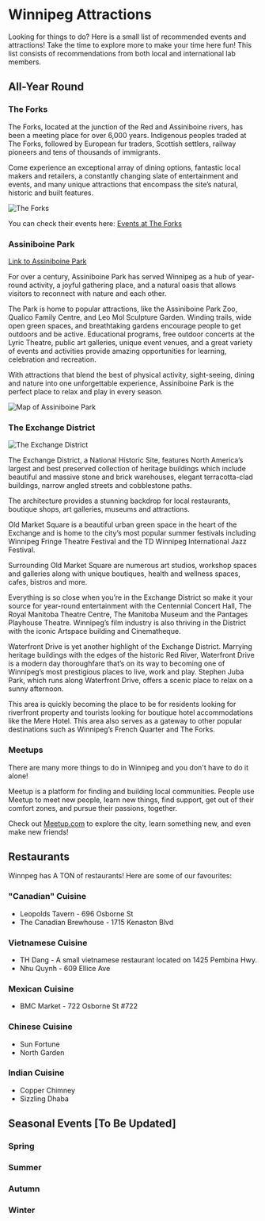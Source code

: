 # Winnipeg Attractions

Looking for things to do? Here is a small list of recommended events and attractions! Take the time to explore more to make your time here fun! This list consists of recommendations from both local and international lab members.

## All-Year Round

### The Forks

The Forks, located at the junction of the Red and Assiniboine rivers, has been a meeting place for over 6,000 years. Indigenous peoples traded at The Forks, followed by European fur traders, Scottish settlers, railway pioneers and tens of thousands of immigrants. 

Come experience an exceptional array of dining options, fantastic local makers and retailers, a constantly changing slate of entertainment and events, and many unique attractions that encompass the site’s natural, historic and built features.

![The Forks](https://www.theforks.com/uploads/public/images/about/23165424834_40e0b500be_z.jpg)

You can check their events here: [Events at The Forks](https://www.theforks.com/events/calendar-of-events)

### Assiniboine Park

[Link to Assiniboine Park](https://assiniboinepark.ca/park-landing/home/plan-your-visit/about-the-park)

For over a century, Assiniboine Park has served Winnipeg as a hub of year-round activity, a joyful gathering place, and a natural oasis that allows visitors to reconnect with nature and each other.

The Park is home to popular attractions, like the Assiniboine Park Zoo, Qualico Family Centre, and Leo Mol Sculpture Garden. Winding trails, wide open green spaces, and breathtaking gardens encourage people to get outdoors and be active. Educational programs, free outdoor concerts at the Lyric Theatre, public art galleries, unique event venues, and a great variety of events and activities provide amazing opportunities for learning, celebration and recreation.

With attractions that blend the best of physical activity, sight-seeing, dining and nature into one unforgettable experience, Assiniboine Park is the perfect place to relax and play in every season. 

![Map of Assiniboine Park](https://assiniboinepark.ca/images/default-source/default-album/parkzoo_summer_map.jpg)

### The Exchange District

![The Exchange District](https://www.exchangedistrict.org/wp-content/uploads/2019/09/nuitblanche3-scaled.jpeg)

The Exchange District, a National Historic Site, features North America’s largest and best preserved collection of heritage buildings which include beautiful and massive stone and brick warehouses, elegant terracotta-clad buildings, narrow angled streets and cobblestone paths.

The architecture provides a stunning backdrop for local restaurants, boutique shops, art galleries, museums and attractions.

Old Market Square is a beautiful urban green space in the heart of the Exchange and is home to the city’s most popular summer festivals including Winnipeg Fringe Theatre Festival and the TD Winnipeg International Jazz Festival.

Surrounding Old Market Square are numerous art studios, workshop spaces and galleries along with unique boutiques, health and wellness spaces, cafes, bistros and more.

Everything is so close when you’re in the Exchange District so make it your source for year-round entertainment with the Centennial Concert Hall, The Royal Manitoba Theatre Centre, The Manitoba Museum and the Pantages Playhouse Theatre. Winnipeg’s film industry is also thriving in the District with the iconic Artspace building and Cinematheque.

Waterfront Drive is yet another highlight of the Exchange District. Marrying heritage buildings with the edges of the historic Red River, Waterfront Drive is a modern day thoroughfare that’s on its way to becoming one of Winnipeg’s most prestigious places to live, work and play. Stephen Juba Park, which runs along Waterfront Drive, offers a scenic place to relax on a sunny afternoon.

This area is quickly becoming the place to be for residents looking for riverfront property and tourists looking for boutique hotel accommodations like the Mere Hotel. This area also serves as a gateway to other popular destinations such as Winnipeg’s French Quarter and The Forks.

### Meetups

There are many more things to do in Winnipeg and you don't have to do it alone! 

Meetup is a platform for finding and building local communities. People use Meetup to meet new people, learn new things, find support, get out of their comfort zones, and pursue their passions, together.

Check out [Meetup.com](meetup.com) to explore the city, learn something new, and even make new friends!

## Restaurants

Winnpeg has A TON of restaurants! Here are some of our favourites:

### "Canadian" Cuisine
* Leopolds Tavern - 696 Osborne St
* The Canadian Brewhouse - 1715 Kenaston Blvd

### Vietnamese Cuisine
* TH Dang - A small vietnamese restaurant located on 1425 Pembina Hwy.
* Nhu Quynh - 609 Ellice Ave

### Mexican Cuisine
* BMC Market - 722 Osborne St #722

### Chinese Cuisine
* Sun Fortune
* North Garden

### Indian Cuisine
* Copper Chimney
* Sizzling Dhaba

## Seasonal Events [To Be Updated]

### Spring

### Summer

### Autumn

### Winter